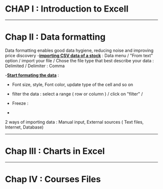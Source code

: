 # CHAP I : Introduction to Excell

---
# Chap II :   Data formatting

Data formatting enables good data hygiene, reducing noise and improving price discovery
-<ins>**importing CSV data of a stock**</ins> : Data menu / "From text" option / import your file / Chose the file type that best describe your data : Delimited / Delimiter : Comma

-<ins>**Start formating the data**</ins>  :

- Font size, style, Font color, update type of the cell and so on

- filter the data : select a range ( row or column ) / click on "filter" / 


- Freeze :

-  
2 ways of importing data : Manual input, External sources ( Text files, Internet, Database)

---
# Chap III :   Charts in Excel

---
# Chap IV :   Courses Files



